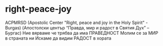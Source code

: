 # right-peace-joy
ACPMRSD (Apostolic Center "Right, peace and joy in the Holy Spirit" - Burgas) (Апостолски център “Правда, мир и радост в Святия Дух” – Бургас) Ние вярваме че трябва да има ПРАВЕДНОСТ Молим се за МИР в страната ни Искаме да видим РАДОСТ в хората
